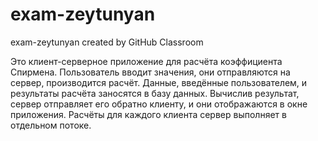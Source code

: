 # exam-zeytunyan
exam-zeytunyan created by GitHub Classroom

Это клиент-серверное приложение для расчёта коэффициента Спирмена. 
Пользователь вводит значения, они отправляются на сервер, производится расчёт.
Данные, введённые пользователем, и результаты расчёта заносятся в базу данных.
Вычислив результат, сервер отправляет его обратно клиенту, и они отображаются в окне приложения.
Расчёты для каждого клиента сервер выполняет в отдельном потоке.
